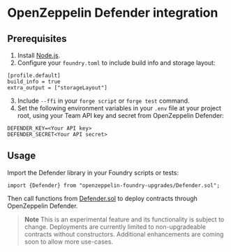 # OpenZeppelin Defender integration

## Prerequisites
1. Install [Node.js](https://nodejs.org/).
2. Configure your `foundry.toml` to include build info and storage layout:
```
[profile.default]
build_info = true
extra_output = ["storageLayout"]
```
3. Include `--ffi` in your `forge script` or `forge test` command.
4. Set the following environment variables in your `.env` file at your project root, using your Team API key and secret from OpenZeppelin Defender:
```
DEFENDER_KEY=<Your API key>
DEFENDER_SECRET<Your API secret>
```

## Usage

Import the Defender library in your Foundry scripts or tests:
```
import {Defender} from "openzeppelin-foundry-upgrades/Defender.sol";
```

Then call functions from [Defender.sol](src/Defender.sol) to deploy contracts through OpenZeppelin Defender.

> **Note**
> This is an experimental feature and its functionality is subject to change.
> Deployments are currently limited to non-upgradeable contracts without constructors. Additional enhancements are coming soon to allow more use-cases.